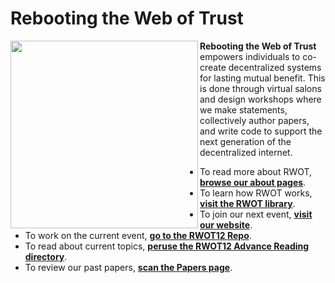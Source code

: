 # Rebooting the Web of Trust

<img align="left" src="https://www.weboftrust.info/assets/images/rwot-logo.png" width=300>

**Rebooting the Web of Trust** empowers individuals to co-create decentralized systems for lasting mutual benefit. This is done through virtual salons and design workshops where we make statements, collectively author papers, and write code to support the next generation of the decentralized internet.

* To read more about RWOT, [**browse our about pages**](https://www.weboftrust.info/about/).
* To learn how RWOT works, [**visit the RWOT library**](https://www.weboftrust.info/library/).
* To join our next event, [**visit our website**](https://www.weboftrust.info/).
* To work on the current event, [**go to the RWOT12 Repo**](https://github.com/WebOfTrustInfo/rwot12-cologne).
* To read about current topics, [**peruse the RWOT12 Advance Reading directory**](https://github.com/WebOfTrustInfo/rwot12-cologne/tree/main/advance-readings#readme).
* To review our past papers, [**scan the Papers page**](https://www.weboftrust.info/papers/).
